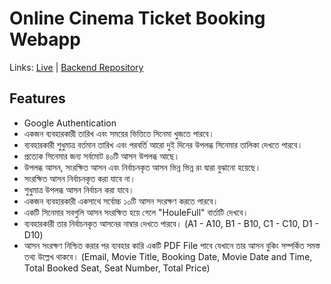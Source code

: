# Online Cinema Ticket Booking Webapp

Links: [Live](https://ar-cinema-hall.web.app/) | [Backend Repository](https://github.com/ArzuAshik/cinema-hall-server/)

## Features

- Google Authentication
- একজন ব্যবহারকারী তারিখ এবং সময়ের ভিত্তিতে সিনেমা খুজতে পারবে।
- ব্যবহারকারী শুধুমাত্র বর্তমান তারিখ এবং পরবর্তি আরো দুই দিনের উপলব্ধ সিনেমার তালিকা দেখতে পারবে।
- প্রত্যেক সিনেমার জন্য সর্বমোট ৪০টি আসন উপলব্ধ আছে।
- উপলব্ধ আসন, সংরক্ষিত আসন এবং নির্বাচনকৃত আসন ভিন্ন ভিন্ন রং দ্বারা বুঝানো হয়েছে।
- সংরক্ষিত আসন নির্বাচনকৃত করা যাবে না।
- শুধুমাত্র উপলব্ধ আসন নির্বাচন করা যাবে।
- একজন ব্যবহারকারী একসাথে সর্বোচ্চ ১০টি আসন সংরক্ষণ করতে পারবে।
- একটি সিনেমার সবগুলি আসন সংরক্ষিত হয়ে গেলে "HouleFull" বার্তাটি দেখবে।
- ব্যবহারকারী তার নির্বাচনকৃত আসনের নাম্বার দেখতে পারবে। (A1 - A10, B1 - B10, C1 - C10, D1 - D10)
- আসন সংরক্ষণ নিশ্চিত করার পর ব্যবহার কারি একটি PDF File পাবে যেখানে তার আসন বুকিং সম্পর্কিত সমস্ত তথ্য উল্লেখ থাকবে। (Email, Movie Title, Booking Date, Movie Date and Time, Total Booked Seat, Seat Number, Total Price)
